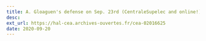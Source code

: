 ```yaml
---
title: A. Gloaguen's defense on Sep. 23rd (CentraleSupelec and online!)
desc:
ext_url: https://hal-cea.archives-ouvertes.fr/cea-02016625
date: 2020-09-20
---
```

